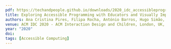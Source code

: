 ```yaml
---
pdf: https://techandpeople.github.io/downloads/2020_idc_accessibleprogramming.pdf
title: Exploring Accessible Programming with Educators and Visually Impaired Children
authors: Ana Cristina Pires, Filipa Rocha, António Barros, Hugo Simão, Hugo Nicolau, Tiago Guerreiro
venue: ACM IDC 2020 - ACM Interaction Design and Children, London, UK, June, 2020
year: "2020"
doi: 
tags: [Accessible Computing]
---
```

